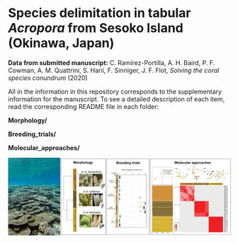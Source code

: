 
# Species delimitation in tabular <i>Acropora</i> from Sesoko Island (Okinawa, Japan)

<b>Data from submitted manuscript:</b> C. Ramírez-Portilla, A. H. Baird, P. F. Cowman, A. M. Quattrini, S. Harii, F. Sinniger, J. F. Flot, <i>Solving the coral species conundrum</i> (2020)

All in the information in this repository corresponds to the supplementary information for the manuscript. To see a detailed description of each item, read the corresponding README file in each folder:

<b>Morphology/</b>

<b>Breeding_trials/</b>

<b>Molecular_approaches/</b>

![Picture](Coralreef_Okinawa.jpg)
